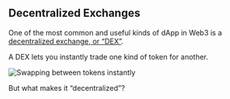 ## Decentralized Exchanges

One of the most common and useful kinds of dApp in Web3 is a [decentralized exchange, or “DEX”](?glossaryAnchor=anchor).

A DEX lets you instantly trade one kind of token for another.

![Swapping between tokens instantly](/quests-images/key/6-KeyImage_DEXSwaps.webp)

But what makes it “decentralized”?
